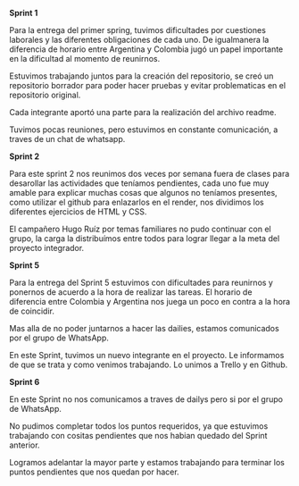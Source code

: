 **Sprint 1**
<p >

Para la entrega del primer spring, tuvimos dificultades por cuestiones laborales y las diferentes obligaciones de cada uno. De igualmanera la diferencia de horario entre Argentina y Colombia jugó un papel importante en la dificultad al momento de reunirnos.
<p>
Estuvimos trabajando juntos para la creación del repositorio, se creó un repositorio borrador para poder hacer pruebas y evitar problematicas en el repositorio original. 
<p>
Cada integrante aportó una parte para la realización del archivo readme. 
<p>
Tuvimos pocas reuniones, pero estuvimos en constante comunicación, a traves de un chat de whatsapp. 

<p>
<p>

**Sprint 2**

<p>
Para este sprint 2 nos reunimos dos veces por semana fuera de clases para desarollar las actividades que teníamos pendientes, cada uno fue muy amable para explicar muchas cosas que algunos no teníamos presentes, como utilizar el github para enlazarlos en el render, nos dividimos los diferentes ejercicios de HTML y CSS.
<p>
El campañero Hugo Ruíz por temas familiares no pudo continuar con el grupo, la carga la distribuímos entre todos para lograr llegar a la meta del proyecto integrador.
<p> 


**Sprint 5**

<p>
Para la entrega del Sprint 5 estuvimos con dificultades para reunirnos y ponernos de acuerdo a la hora de realizar las tareas. El horario de diferencia entre Colombia y Argentina nos juega un poco en contra a la hora de coincidir.
<p>
Mas alla de no poder juntarnos a hacer las dailies, estamos comunicados por el grupo de WhatsApp.
<p>
En este Sprint, tuvimos un nuevo integrante en el proyecto. Le informamos de que se trata y como venimos trabajando. Lo unimos a Trello y en Github.



**Sprint 6**
<p>
En este Sprint no nos comunicamos a traves de dailys pero si por el grupo de WhatsApp.
<p>
No pudimos completar todos los puntos requeridos, ya que estuvimos trabajando con cositas pendientes que nos habian quedado del Sprint anterior. 
<p>
Logramos adelantar la mayor parte y estamos trabajando para terminar los puntos pendientes que nos quedan por hacer.




